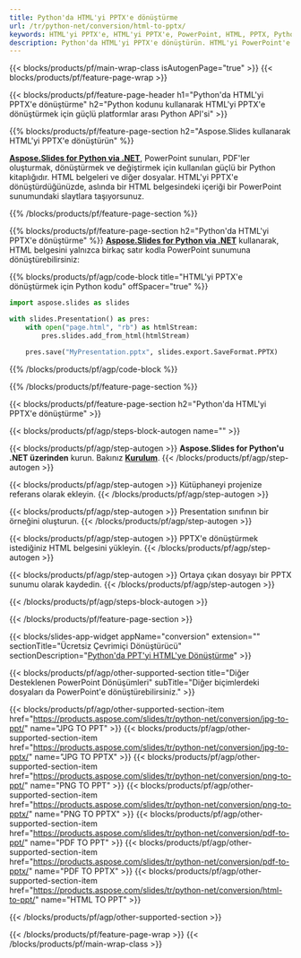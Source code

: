 ```yaml
---
title: Python'da HTML'yi PPTX'e dönüştürme
url: /tr/python-net/conversion/html-to-pptx/
keywords: HTML'yi PPTX'e, HTML'yi PPTX'e, PowerPoint, HTML, PPTX, Python API, Python Library'ye dönüştürün
description: Python'da HTML'yi PPTX'e dönüştürün. HTML'yi PowerPoint'e dönüştürmek için Python kitaplığı API'sini kullanın
---
```


{{< blocks/products/pf/main-wrap-class isAutogenPage="true" >}}
{{< blocks/products/pf/feature-page-wrap >}}

{{< blocks/products/pf/feature-page-header h1="Python'da HTML'yi PPTX'e dönüştürme" h2="Python kodunu kullanarak HTML'yi PPTX'e dönüştürmek için güçlü platformlar arası Python API'si" >}}

{{% blocks/products/pf/feature-page-section h2="Aspose.Slides kullanarak HTML'yi PPTX'e dönüştürün" %}}

[**Aspose.Slides for Python via .NET**](https://products.aspose.com/slides/tr/python-net/), PowerPoint sunuları, PDF'ler oluşturmak, dönüştürmek ve değiştirmek için kullanılan güçlü bir Python kitaplığıdır. HTML belgeleri ve diğer dosyalar. HTML'yi PPTX'e dönüştürdüğünüzde, aslında bir HTML belgesindeki içeriği bir PowerPoint sunumundaki slaytlara taşıyorsunuz.

{{% /blocks/products/pf/feature-page-section %}}


{{% blocks/products/pf/feature-page-section  h2="Python'da HTML'yi PPTX'e dönüştürme" %}}
[**Aspose.Slides for Python via .NET**](https://products.aspose.com/slides/tr/python-net/) kullanarak, HTML belgesini yalnızca birkaç satır kodla PowerPoint sunumuna dönüştürebilirsiniz:

{{% blocks/products/pf/agp/code-block title="HTML'yi PPTX'e dönüştürmek için Python kodu" offSpacer="true" %}}
```py
import aspose.slides as slides

with slides.Presentation() as pres:
    with open("page.html", "rb") as htmlStream:
        pres.slides.add_from_html(htmlStream)

    pres.save("MyPresentation.pptx", slides.export.SaveFormat.PPTX)
```
{{% /blocks/products/pf/agp/code-block %}}

{{% /blocks/products/pf/feature-page-section %}}




{{< blocks/products/pf/feature-page-section  h2="Python'da HTML'yi PPTX'e dönüştürme" >}}


{{< blocks/products/pf/agp/steps-block-autogen name="" >}}


{{< blocks/products/pf/agp/step-autogen >}}
**Aspose.Slides for Python'u .NET üzerinden** kurun. Bakınız [**Kurulum**](https://docs.aspose.com/slides/python-net/installation/).
{{< /blocks/products/pf/agp/step-autogen >}}

{{< blocks/products/pf/agp/step-autogen >}}
Kütüphaneyi projenize referans olarak ekleyin.
{{< /blocks/products/pf/agp/step-autogen >}}

{{< blocks/products/pf/agp/step-autogen >}}
Presentation sınıfının bir örneğini oluşturun.
{{< /blocks/products/pf/agp/step-autogen >}}

{{< blocks/products/pf/agp/step-autogen >}}
PPTX'e dönüştürmek istediğiniz HTML belgesini yükleyin.
{{< /blocks/products/pf/agp/step-autogen >}}

{{< blocks/products/pf/agp/step-autogen >}}
Ortaya çıkan dosyayı bir PPTX sunumu olarak kaydedin.
{{< /blocks/products/pf/agp/step-autogen >}}


{{< /blocks/products/pf/agp/steps-block-autogen >}}


{{< /blocks/products/pf/feature-page-section >}}




{{< blocks/slides-app-widget  appName="conversion" extension="" sectionTitle="Ücretsiz Çevrimiçi Dönüştürücü" sectionDescription="[Python'da PPT'yi HTML'ye Dönüştürme](https://products.aspose.com/slides/tr/python-net/conversion/ppt-to-html/)" >}}

{{< blocks/products/pf/agp/other-supported-section title="Diğer Desteklenen PowerPoint Dönüşümleri" subTitle="Diğer biçimlerdeki dosyaları da PowerPoint'e dönüştürebilirsiniz." >}}

{{< blocks/products/pf/agp/other-supported-section-item href="https://products.aspose.com/slides/tr/python-net/conversion/jpg-to-ppt/" name="JPG TO PPT" >}}
{{< blocks/products/pf/agp/other-supported-section-item href="https://products.aspose.com/slides/tr/python-net/conversion/jpg-to-pptx/" name="JPG TO PPTX" >}}
{{< blocks/products/pf/agp/other-supported-section-item href="https://products.aspose.com/slides/tr/python-net/conversion/png-to-ppt/" name="PNG TO PPT" >}}
{{< blocks/products/pf/agp/other-supported-section-item href="https://products.aspose.com/slides/tr/python-net/conversion/png-to-pptx/" name="PNG TO PPTX" >}}
{{< blocks/products/pf/agp/other-supported-section-item href="https://products.aspose.com/slides/tr/python-net/conversion/pdf-to-ppt/" name="PDF TO PPT" >}}
{{< blocks/products/pf/agp/other-supported-section-item href="https://products.aspose.com/slides/tr/python-net/conversion/pdf-to-pptx/" name="PDF TO PPTX" >}}
{{< blocks/products/pf/agp/other-supported-section-item href="https://products.aspose.com/slides/tr/python-net/conversion/html-to-ppt/" name="HTML TO PPT" >}}


{{< /blocks/products/pf/agp/other-supported-section >}}

{{< /blocks/products/pf/feature-page-wrap >}}
{{< /blocks/products/pf/main-wrap-class >}}